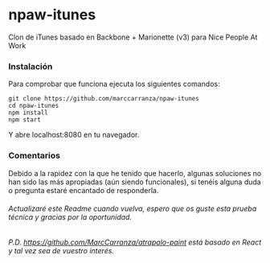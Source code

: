 # npaw-itunes
Clon de iTunes basado en Backbone + Marionette (v3) para Nice People At Work

### Instalación
Para comprobar que funciona ejecuta los siguientes comandos:

```
git clone https://github.com/marccarranza/npaw-itunes
cd npaw-itunes
npm install
npm start
```

Y abre localhost:8080 en tu navegador.

### Comentarios
Debido a la rapidez con la que he tenido que hacerlo, algunas soluciones no han sido las más apropiadas (aún siendo funcionales), 
si tenéis alguna duda o pregunta estaré encantado de responderla.

###### Actualizaré este Readme cuando vuelva, espero que os guste esta prueba técnica y gracias por la oportunidad.
###### P.D. https://github.com/MarcCarranza/atrapalo-paint está basado en React y tal vez sea de vuestro interés.
